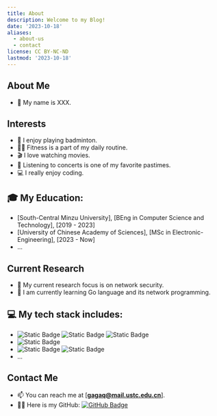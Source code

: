 ```yaml
---
title: About
description: Welcome to my Blog!
date: '2023-10-18'
aliases:
  - about-us
  - contact
license: CC BY-NC-ND
lastmod: '2023-10-18'
---
```


## About Me

- 👋 My name is XXX.

## Interests

- 🏸 I enjoy playing badminton.
- 🏋️‍♀️ Fitness is a part of my daily routine.
- 🎬 I love watching movies.
- 🎵 Listening to concerts is one of my favorite pastimes.
- 💻 I really enjoy coding.

## 🎓 My Education:

- [South-Central Minzu University], [BEng in Computer Science and Technology], [2019 - 2023]
- [University of Chinese Academy of Sciences], [MSc in Electronic-Engineering], [2023 - Now]
- ...

## Current Research

- 🎯 My current research focus is on network security.
- 📘 I am currently learning Go language and its network programming.


## 💻 My tech stack includes:

- ![Static Badge](https://img.shields.io/badge/python-black?style=flat&logo=python) ![Static Badge](https://img.shields.io/badge/flask-black?style=flat&logo=flask) ![Static Badge](https://img.shields.io/badge/django-black?style=flat&logo=django)
- ![Static Badge](https://img.shields.io/badge/Golang-blue?style=flat&logo=Golang)
- ![Static Badge](https://img.shields.io/badge/Java-red?style=flat) ![Static Badge](https://img.shields.io/badge/SSM-red?style=flat)
- ...

## Contact Me

- 📫 You can reach me at [**gagaq@mail.ustc.edu.cn**].
- 🐱‍💻 Here is my GitHub: [![GitHub Badge](https://img.shields.io/badge/-GitHub-black?style=flat&logo=github)](https://github.com/Anonymity-0)
